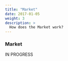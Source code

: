 ```yaml
---
title: "Market"
date: 2017-01-05
weight: 3
description: >
  How does the Market work?
---
```


### Market
IN PROGRESS
<!-- 
stuff


New inter-faction market available;
You can sell lots of technology points, lots of ideology points, agents in the deck and agents deployed at rest;
The sales are done against credits;
You can make targeted offers to a player (or a group of players);
We can make targeted offers to a faction (or a group of faction);
A tax is levied on each transaction;
The old faction market is no longer available. -->
